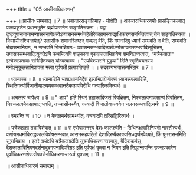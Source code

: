 +++
title = "05 आसीनाधिकरणम्"

+++
॥ प्रासीनः सम्भवात् ॥ 7 ॥ अवान्तरसङ्गतिमाह - मोक्षेति । अनन्तराधिकरणयोः प्रासङ्गिकत्वात् परमप्रकृतेन प्रधानभूतेन ब्रह्मोपासनेन सङ्गतिरुक्त्ता । यद्वा दृष्टयुपासनानामप्यासनसापेक्षत्वेऽप्यासनसमर्थनहेतोरैकाग्रयस्याद्याधिकरणसमर्थितत्वात् तेन सङ्गतिरुक्त्ता । किमासीनश्चिन्तयेत्? उतासीनः शयानस्तिष्ठन् गच्छत् वेति, किं गमनादिषु ध्यानं सम्भवति न वेति, सम्भवति चेदासनानियमः, न सम्भवति चित्तन्नियमः- उपासनसम्भवादित्यतोऽप्येकाग्रतासम्भवादित्युचितम्, उपासनसम्भवादित्युक्त्तेऽपि कथमित्यपि शङ्काया एकाग्रतताभिप्रायेण शमयितव्यत्वात्, "यत्रैकाग्रता" इत्येकाग्रतायाः सन्निहितत्वात् योग्यत्वाच्च । "उपविश्यासने युञ्ज्या" दिति स्मृतिवचनस्य मनोऽनुकूलताभिप्रायतां मत्वा पूर्वपक्षी प्रत्यवतिष्ठते । ॥ तदवश्यभावात्तत्परिहारः ॥ 7 ॥

॥ ध्यानाच्च ॥ 8 ॥ ध्यानादिति भावप्रधाननिर्द्देश इत्यभिप्रायेणोक्त्तं ध्यानरूपत्वादिति, स्थितिगत्योर्विजातीयप्रत्ययसम्भवात्तदैकाग्रयविरोधि गत्यादिकमित्यर्थः ॥

॥ अचलत्वं चापेक्ष्य ॥ 9 ॥ " आप" इति स्थिरं तटाकादिजलं विवक्षितम्, निश्चलत्वमात्रसाम्यं विवक्षितम्, निश्चलत्वमैकाग्रयाद् भवति, तच्चासीनस्यैव, गत्यादौ विजातीयप्रत्ययेन चलनसम्भवादित्यर्थः ॥ 9 ॥

॥ स्मरन्ति च ॥ 10 ॥ न केवलमर्थसामर्थ्यात्, वचनादपि तत्सिद्धिरित्यर्थः ।

॥ यत्रैकाग्रता तत्राविशेषात् ॥ 11 ॥ स एवोपासनस्य देशः कालश्चेति - तिथिनक्षत्रादिनियमो नास्तीत्यर्थः, वर्णाश्रमधर्माविरुद्धकालविशेषसम्भवात् आसनसहपठितो देशादिरप्यैकाग्रयसिध्द्यर्थमपेक्ष्यते, किं पुनरासनमिति सूत्राभिप्रायः । इतरे त्रयोऽपि यत्रैकलग्रतेति सूत्रमधिकरणान्तरमाहुः, वैदिककर्मसु देशकालादिनियमदर्शनादुदगयनादिपरिग्रह इति पूर्वपक्षं कृत्वा न नियम इति सिद्धान्तयन्ति उक्त्तप्रकारेण पूर्वाधिकरणशेषत्वोपपत्तेर्नाधिकरणान्तरत्वं युक्त्तम् ॥ 11 ॥

॥ आसीनाधिकरणं समाप्तम् ॥

